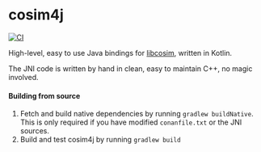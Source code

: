 # cosim4j

[![CI](https://github.com/open-simulation-platform/cosim4j/workflows/CI/badge.svg)](https://github.com/open-simulation-platform/cosim4j/actions)

High-level, easy to use Java bindings for [libcosim](https://github.com/open-simulation-platform/libcosim), written in Kotlin.

The JNI code is written by hand in clean, easy to maintain C++, no magic involved. 

#### Building from source

1) Fetch and build native dependencies by running `gradlew buildNative`. This is only required if you have modified `conanfile.txt` or the JNI sources.
2) Build and test cosim4j by running `gradlew build`


